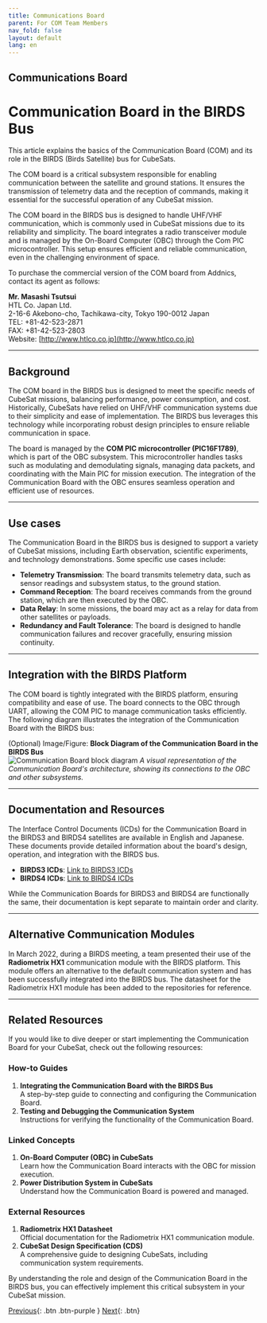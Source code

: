 ```yaml
---
title: Communications Board
parent: For COM Team Members
nav_fold: false
layout: default
lang: en
---
```


## Communications Board

# Communication Board in the BIRDS Bus

This article explains the basics of the Communication Board (COM) and its role in the BIRDS (Birds Satellite) bus for CubeSats. 

The COM board is a critical subsystem responsible for enabling communication between the satellite and ground stations. It ensures the transmission of telemetry data and the reception of commands, making it essential for the successful operation of any CubeSat mission.

The COM board in the BIRDS bus is designed to handle UHF/VHF communication, which is commonly used in CubeSat missions due to its reliability and simplicity. The board integrates a radio transceiver module and is managed by the On-Board Computer (OBC) through the Com PIC microcontroller. This setup ensures efficient and reliable communication, even in the challenging environment of space.

To purchase the commercial version of the COM board from Addnics, contact its agent as follows:

**Mr. Masashi Tsutsui**  
HTL Co. Japan Ltd.  
2-16-6 Akebono-cho, Tachikawa-city, Tokyo 190-0012 Japan  
TEL: +81-42-523-2871  
FAX: +81-42-523-2803  
Website: [http://www.htlco.co.jp](http://www.htlco.co.jp)

---

## Background

The COM board in the BIRDS bus is designed to meet the specific needs of CubeSat missions, balancing performance, power consumption, and cost. Historically, CubeSats have relied on UHF/VHF communication systems due to their simplicity and ease of implementation. The BIRDS bus leverages this technology while incorporating robust design principles to ensure reliable communication in space.

The board is managed by the **COM PIC microcontroller (PIC16F1789)**, which is part of the OBC subsystem. This microcontroller handles tasks such as modulating and demodulating signals, managing data packets, and coordinating with the Main PIC for mission execution. The integration of the Communication Board with the OBC ensures seamless operation and efficient use of resources.

---

## Use cases

The Communication Board in the BIRDS bus is designed to support a variety of CubeSat missions, including Earth observation, scientific experiments, and technology demonstrations. Some specific use cases include:

- **Telemetry Transmission**: The board transmits telemetry data, such as sensor readings and subsystem status, to the ground station.
- **Command Reception**: The board receives commands from the ground station, which are then executed by the OBC.
- **Data Relay**: In some missions, the board may act as a relay for data from other satellites or payloads.
- **Redundancy and Fault Tolerance**: The board is designed to handle communication failures and recover gracefully, ensuring mission continuity.

---

## Integration with the BIRDS Platform

The COM board is tightly integrated with the BIRDS platform, ensuring compatibility and ease of use. The board connects to the OBC through UART, allowing the COM PIC to manage communication tasks efficiently. The following diagram illustrates the integration of the Communication Board with the BIRDS bus:

(Optional) Image/Figure: **Block Diagram of the Communication Board in the BIRDS Bus**  
![Communication Board block diagram](/assets/images/birdsx-com-block-diagram.png)
*A visual representation of the Communication Board's architecture, showing its connections to the OBC and other subsystems.*

---

## Documentation and Resources

The Interface Control Documents (ICDs) for the Communication Board in the BIRDS3 and BIRDS4 satellites are available in English and Japanese. These documents provide detailed information about the board's design, operation, and integration with the BIRDS bus.

- **BIRDS3 ICDs**: [Link to BIRDS3 ICDs](#)  
- **BIRDS4 ICDs**: [Link to BIRDS4 ICDs](#)

While the Communication Boards for BIRDS3 and BIRDS4 are functionally the same, their documentation is kept separate to maintain order and clarity.

---

## Alternative Communication Modules

In March 2022, during a BIRDS meeting, a team presented their use of the **Radiometrix HX1** communication module with the BIRDS platform. This module offers an alternative to the default communication system and has been successfully integrated into the BIRDS bus. The datasheet for the Radiometrix HX1 module has been added to the repositories for reference.

---

## Related Resources

If you would like to dive deeper or start implementing the Communication Board for your CubeSat, check out the following resources:

### How-to Guides
1. **Integrating the Communication Board with the BIRDS Bus**  
   A step-by-step guide to connecting and configuring the Communication Board.
2. **Testing and Debugging the Communication System**  
   Instructions for verifying the functionality of the Communication Board.

### Linked Concepts
1. **On-Board Computer (OBC) in CubeSats**  
   Learn how the Communication Board interacts with the OBC for mission execution.
2. **Power Distribution System in CubeSats**  
   Understand how the Communication Board is powered and managed.

### External Resources
1. **Radiometrix HX1 Datasheet**  
   Official documentation for the Radiometrix HX1 communication module.
2. **CubeSat Design Specification (CDS)**  
   A comprehensive guide to designing CubeSats, including communication system requirements.

By understanding the role and design of the Communication Board in the BIRDS bus, you can effectively implement this critical subsystem in your CubeSat mission.


[Previous]({{site.url}}/overview/birds/obc-page){: .btn .btn-purple }
[Next]({{site.url}}/overview/birds/bpb-page){: .btn}